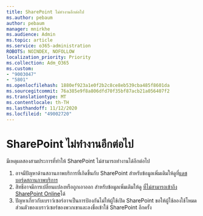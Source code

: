 ```yaml
---
title: SharePoint ไม่ทำงานอีกต่อไป
ms.author: pebaum
author: pebaum
manager: mnirkhe
ms.audience: Admin
ms.topic: article
ms.service: o365-administration
ROBOTS: NOINDEX, NOFOLLOW
localization_priority: Priority
ms.collection: Adm_O365
ms.custom:
- "9003047"
- "5801"
ms.openlocfilehash: 1880ef923a1e0f2b2c8ce8eb539cba485f8601da
ms.sourcegitcommit: 76a385e9f8a806dfd70f35bf87acb21a056407f2
ms.translationtype: MT
ms.contentlocale: th-TH
ms.lasthandoff: 11/12/2020
ms.locfileid: "49002720"
---
```

# <a name="sharepoint-is-no-longer-working"></a>SharePoint ไม่ทำงานอีกต่อไป

มีเหตุผลสองสามประการที่ทำให้ SharePoint ไม่สามารถทำงานได้อีกต่อไป

1. อาจมีปัญหาด้านสถานภาพบริการที่เกิดขึ้นกับ SharePoint สำหรับข้อมูลเพิ่มเติมให้ดูที่[แดชบอร์ดสถานภาพบริการ](https://admin.microsoft.com/AdminPortal/Home#/servicehealth)
2. สิทธิ์อาจมีการเปลี่ยนแปลงหรือถูกเอาออก สำหรับข้อมูลเพิ่มเติมให้ดู [ที่ไม่สามารถเข้าถึง SharePoint Online](https://docs.microsoft.com/sharepoint/troubleshoot/sharing-and-permissions/sharepoint-online-inaccessible)ได้
3. ปัญหาเกี่ยวกับเบราว์เซอร์อาจเป็นการป้องกันไม่ให้ผู้ใช้เปิด SharePoint ขอให้ผู้ใช้ลองใช้โหมดส่วนตัวของเบราว์เซอร์ของพวกเขาและลงชื่อเข้าใช้ SharePoint อีกครั้ง